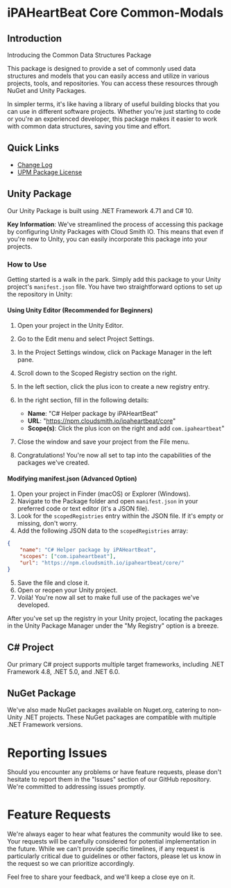 # iPAHeartBeat Core Common-Modals

## Introduction
Introducing the Common Data Structures Package

This package is designed to provide a set of commonly used data structures and models that you can easily access and utilize in various projects, tools, and repositories. You can access these resources through NuGet and Unity Packages.

In simpler terms, it's like having a library of useful building blocks that you can use in different software projects. Whether you're just starting to code or you're an experienced developer, this package makes it easier to work with common data structures, saving you time and effort.

## Quick Links
- [Change Log](CHANGELOG.md)
- [UPM Package License](LICENCE.md)

## Unity Package
Our Unity Package is built using .NET Framework 4.71 and C# 10.

**Key Information**:
We've streamlined the process of accessing this package by configuring Unity Packages with Cloud Smith IO. This means that even if you're new to Unity, you can easily incorporate this package into your projects.

### How to Use

Getting started is a walk in the park. Simply add this package to your Unity project's `manifest.json` file. You have two straightforward options to set up the repository in Unity:

#### Using Unity Editor (Recommended for Beginners)

1. Open your project in the Unity Editor.
2. Go to the Edit menu and select Project Settings.
3. In the Project Settings window, click on Package Manager in the left pane.
4. Scroll down to the Scoped Registry section on the right.
5. In the left section, click the plus icon to create a new registry entry.
6. In the right section, fill in the following details:

   - **Name**: "C# Helper package by iPAHeartBeat"
   - **URL**: "https://npm.cloudsmith.io/ipaheartbeat/core"
   - **Scope(s)**: Click the plus icon on the right and add `com.ipaheartbeat`"

7. Close the window and save your project from the File menu.
8. Congratulations! You're now all set to tap into the capabilities of the packages we've created.

#### Modifying manifest.json (Advanced Option)

1. Open your project in Finder (macOS) or Explorer (Windows).
2. Navigate to the Package folder and open `manifest.json` in your preferred code or text editor (it's a JSON file).
3. Look for the `scopedRegistries` entry within the JSON file. If it's empty or missing, don't worry.
4. Add the following JSON data to the `scopedRegistries` array:

```json
{
	"name": "C# Helper package by iPAHeartBeat",
	"scopes": ["com.ipaheartbeat"],
	"url": "https://npm.cloudsmith.io/ipaheartbeat/core/"
}
```

5. Save the file and close it.
6. Open or reopen your Unity project.
7. Voilà! You're now all set to make full use of the packages we've developed.

After you've set up the registry in your Unity project, locating the packages in the Unity Package Manager under the "My Registry" option is a breeze.

## C# Project
Our primary C# project supports multiple target frameworks, including .NET Framework 4.8, .NET 5.0, and .NET 6.0.

## NuGet Package
We've also made NuGet packages available on Nuget.org, catering to non-Unity .NET projects. These NuGet packages are compatible with multiple .NET Framework versions.

# Reporting Issues
Should you encounter any problems or have feature requests, please don't hesitate to report them in the "Issues" section of our GitHub repository. We're committed to addressing issues promptly.

# Feature Requests
We're always eager to hear what features the community would like to see. Your requests will be carefully considered for potential implementation in the future. While we can't provide specific timelines, if any request is particularly critical due to guidelines or other factors, please let us know in the request so we can prioritize accordingly.

Feel free to share your feedback, and we'll keep a close eye on it.
